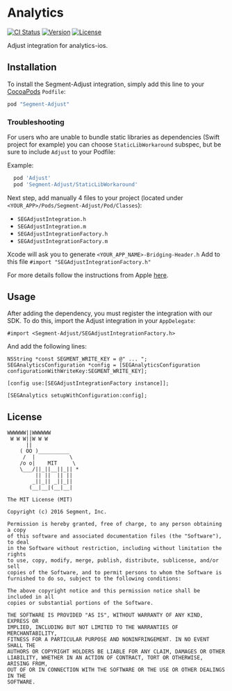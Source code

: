 # Analytics

[![CI Status](http://img.shields.io/travis/segment-integrations/analytics-ios-integration-adjust.svg?style=flat)](https://travis-ci.org/segment-integrations/analytics-ios-integration-adjust)
[![Version](https://img.shields.io/cocoapods/v/Segment-Adjust.svg?style=flat)](http://cocoapods.org/pods/Segment-Adjust)
[![License](https://img.shields.io/cocoapods/l/Segment-Adjust.svg?style=flat)](http://cocoapods.org/pods/Segment-Adjust)

Adjust integration for analytics-ios.

## Installation

To install the Segment-Adjust integration, simply add this line to your [CocoaPods](http://cocoapods.org) `Podfile`:

```ruby
pod "Segment-Adjust"
```

### Troubleshooting

For users who are unable to bundle static libraries as dependencies (Swift project for example) you can choose `StaticLibWorkaround` subspec, but be sure to include `Adjust` to your Podfile:

Example:

```ruby
  pod 'Adjust'
  pod 'Segment-Adjust/StaticLibWorkaround'
```

Next step, add manually 4 files to your project (located under `<YOUR_APP>/Pods/Segment-Adjust/Pod/Classes`):

 - `SEGAdjustIntegration.h`
 - `SEGAdjustIntegration.m`
 - `SEGAdjustIntegrationFactory.h`
 - `SEGAdjustIntegrationFactory.m`

Xcode will ask you to generate `<YOUR_APP_NAME>-Bridging-Header.h`
Add to this file `#import "SEGAdjustIntegrationFactory.h"`

For more details follow the instructions from Apple [here](https://developer.apple.com/library/content/documentation/Swift/Conceptual/BuildingCocoaApps/MixandMatch.html).

## Usage

After adding the dependency, you must register the integration with our SDK.  To do this, import the Adjust integration in your `AppDelegate`:

```
#import <Segment-Adjust/SEGAdjustIntegrationFactory.h>
```

And add the following lines:

```
NSString *const SEGMENT_WRITE_KEY = @" ... ";
SEGAnalyticsConfiguration *config = [SEGAnalyticsConfiguration configurationWithWriteKey:SEGMENT_WRITE_KEY];

[config use:[SEGAdjustIntegrationFactory instance]];

[SEGAnalytics setupWithConfiguration:config];

```

## License

```
WWWWWW||WWWWWW
 W W W||W W W
      ||
    ( OO )__________
     /  |           \
    /o o|    MIT     \
    \___/||_||__||_|| *
         || ||  || ||
        _||_|| _||_||
       (__|__|(__|__|

The MIT License (MIT)

Copyright (c) 2016 Segment, Inc.

Permission is hereby granted, free of charge, to any person obtaining a copy
of this software and associated documentation files (the "Software"), to deal
in the Software without restriction, including without limitation the rights
to use, copy, modify, merge, publish, distribute, sublicense, and/or sell
copies of the Software, and to permit persons to whom the Software is
furnished to do so, subject to the following conditions:

The above copyright notice and this permission notice shall be included in all
copies or substantial portions of the Software.

THE SOFTWARE IS PROVIDED "AS IS", WITHOUT WARRANTY OF ANY KIND, EXPRESS OR
IMPLIED, INCLUDING BUT NOT LIMITED TO THE WARRANTIES OF MERCHANTABILITY,
FITNESS FOR A PARTICULAR PURPOSE AND NONINFRINGEMENT. IN NO EVENT SHALL THE
AUTHORS OR COPYRIGHT HOLDERS BE LIABLE FOR ANY CLAIM, DAMAGES OR OTHER
LIABILITY, WHETHER IN AN ACTION OF CONTRACT, TORT OR OTHERWISE, ARISING FROM,
OUT OF OR IN CONNECTION WITH THE SOFTWARE OR THE USE OR OTHER DEALINGS IN THE
SOFTWARE.
```
